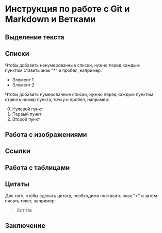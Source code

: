 # Инструкция по работе с Git и Markdown и Ветками

## Выделение текста

## Списки

Чтобы добавить ненумерованные списки, нужно перед каждым пунктом ставить знак "*" и пробел, например:

* Элемент 1
* Элемент 2

Чтобы добавить нумерованные списки, нужно перед каждым пунктом ставить номер пункта, точку и пробел, например:

0. Нулевой пункт
1. Первый пункт
2. Второй пункт

## Работа с изображениями

## Ссылки

## Работа с таблицами

## Цитаты

Для того, чтобы сделать цитату, необходимо поставить знак ">" и затем писать текст, например:

> Вот так 

## Заключение